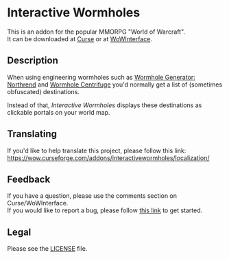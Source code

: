 # Interactive Wormholes

This is an addon for the popular MMORPG "World of Warcraft".  
It can be downloaded at [Curse](//mods.curse.com/addons/wow/interactivewormholes) or at [WoWInterface](//wowinterface.com/downloads/info24119).

## Description

When using engineering wormholes such as [Wormhole Generator: Northrend](//wowhead.com/item=48933) and [Wormhole Centrifuge](//wowhead.com/item=112059) you'd normally get a list of (sometimes obfuscated) destinations.

Instead of that, *Interactive Wormholes* displays these destinations as clickable portals on your world map.


## Translating

If you'd like to help translate this project, please follow this link:  
<https://wow.curseforge.com/addons/interactivewormholes/localization/>


## Feedback

If you have a question, please use the comments section on Curse/WoWInterface.  
If you would like to report a bug, please follow [this link](//github.com/p3lim-wow/InteractiveWormholes/issues?q=) to get started.

## Legal

Please see the [LICENSE](//github.com/p3lim-wow/InteractiveWormholes/blob/master/LICENSE.txt) file.
